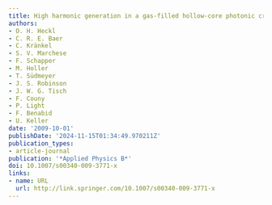 ```yaml
---
title: High harmonic generation in a gas-filled hollow-core photonic crystal fiber
authors:
- O. H. Heckl
- C. R. E. Baer
- C. Kränkel
- S. V. Marchese
- F. Schapper
- M. Holler
- T. Südmeyer
- J. S. Robinson
- J. W. G. Tisch
- F. Couny
- P. Light
- F. Benabid
- U. Keller
date: '2009-10-01'
publishDate: '2024-11-15T01:34:49.970211Z'
publication_types:
- article-journal
publication: '*Applied Physics B*'
doi: 10.1007/s00340-009-3771-x
links:
- name: URL
  url: http://link.springer.com/10.1007/s00340-009-3771-x
---
```

